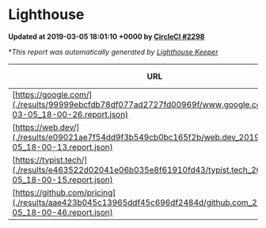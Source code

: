 
# Lighthouse

**Updated at 2019-03-05 18:01:10 +0000 by [CircleCI #2298](https://circleci.com/gh/ItinerisLtd/lighthouse-keeper-example/2298)**

**This report was automatically generated by [Lighthouse Keeper](https://github.com/itinerisltd/lighthouse-keeper)*

| URL | Performance | Accessibility | Best Practices | SEO | PWA | Updated At |
| --- | --- | --- | --- | --- | --- | --- |
| [https://google.com/](./results/99999ebcfdb78df077ad2727fd00969f/www.google.com_2019-03-05_18-00-26.report.json) | 0.96 | 0.71 | 0.93 | 0.8 | 0.58 | 2019-03-05T18:00:26.842Z |
| [https://web.dev/](./results/e09021ae7f54dd9f3b549cb0bc165f2b/web.dev_2019-03-05_18-00-13.report.json) | 0.94 | 0.93 | 0.93 | 0.91 | 1 | 2019-03-05T18:00:13.374Z |
| [https://typist.tech/](./results/e463522d02041e06b035e8f61910fd43/typist.tech_2019-03-05_18-00-15.report.json) | 1 |  |  |  |  | 2019-03-05T18:00:15.173Z |
| [https://github.com/pricing](./results/aae423b045c13965ddf45c696df2484d/github.com_2019-03-05_18-00-46.report.json) | 0.8 | 0.89 | 0.93 | 0.9 | 0.58 | 2019-03-05T18:00:46.318Z |

